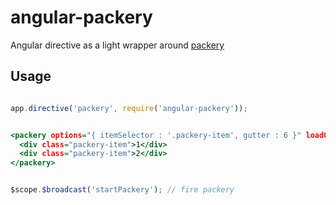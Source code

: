 # angular-packery
Angular directive as a light wrapper around [packery](http://packery.metafizzy.co/)


## Usage


```javascript:directives.js

app.directive('packery', require('angular-packery'));
```

```html:my-view.html

<packery options="{ itemSelector : '.packery-item', gutter : 6 }" loadOn="startPackery">
  <div class="packery-item">1</div>
  <div class="packery-item">2</div>
</packery>
```

```javascript:my-controller.js

$scope.$broadcast('startPackery'); // fire packery
```
